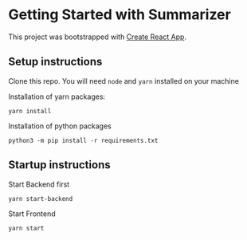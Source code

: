 # Getting Started with Summarizer

This project was bootstrapped with [Create React App](https://github.com/facebook/create-react-app).

## Setup instructions
Clone this repo. You will need `node` and `yarn` installed on your machine

Installation of yarn packages:
```
yarn install
```

Installation of python packages
```
python3 -m pip install -r requirements.txt
```

## Startup instructions
Start Backend first
```
yarn start-backend
```

Start Frontend
```
yarn start
```


